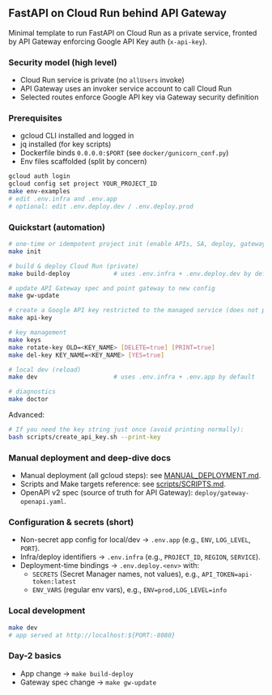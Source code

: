## FastAPI on Cloud Run behind API Gateway

Minimal template to run FastAPI on Cloud Run as a private service, fronted by API Gateway enforcing Google API Key auth (`x-api-key`).

### Security model (high level)

- Cloud Run service is private (no `allUsers` invoke)
- API Gateway uses an invoker service account to call Cloud Run
- Selected routes enforce Google API key via Gateway security definition

### Prerequisites

- gcloud CLI installed and logged in
- jq installed (for key scripts)
- Dockerfile binds `0.0.0.0:$PORT` (see `docker/gunicorn_conf.py`)
- Env files scaffolded (split by concern)

```bash
gcloud auth login
gcloud config set project YOUR_PROJECT_ID
make env-examples
# edit .env.infra and .env.app
# optional: edit .env.deploy.dev / .env.deploy.prod
```

### Quickstart (automation)

```bash
# one-time or idempotent project init (enable APIs, SA, deploy, gateway)
make init

# build & deploy Cloud Run (private)
make build-deploy            # uses .env.infra + .env.deploy.dev by default; override with DEPLOY_ENV=prod

# update API Gateway spec and point gateway to new config
make gw-update

# create a Google API key restricted to the managed service (does not print key string)
make api-key

# key management
make keys
make rotate-key OLD=<KEY_NAME> [DELETE=true] [PRINT=true]
make del-key KEY_NAME=<KEY_NAME> [YES=true]

# local dev (reload)
make dev                     # uses .env.infra + .env.app by default

# diagnostics
make doctor
```

Advanced:

```bash
# If you need the key string just once (avoid printing normally):
bash scripts/create_api_key.sh --print-key
```

### Manual deployment and deep-dive docs

- Manual deployment (all gcloud steps): see [MANUAL_DEPLOYMENT.md](MANUAL_DEPLOYMENT.md).
- Scripts and Make targets reference: see [scripts/SCRIPTS.md](scripts/SCRIPTS.md).
- OpenAPI v2 spec (source of truth for API Gateway): `deploy/gateway-openapi.yaml`.

### Configuration & secrets (short)

- Non-secret app config for local/dev → `.env.app` (e.g., `ENV`, `LOG_LEVEL`, `PORT`).
- Infra/deploy identifiers → `.env.infra` (e.g., `PROJECT_ID`, `REGION`, `SERVICE`).
- Deployment-time bindings → `.env.deploy.<env>` with:
  - `SECRETS` (Secret Manager names, not values), e.g., `API_TOKEN=api-token:latest`
  - `ENV_VARS` (regular env vars), e.g., `ENV=prod,LOG_LEVEL=info`

### Local development

```bash
make dev
# app served at http://localhost:${PORT:-8080}
```

### Day-2 basics

- App change → `make build-deploy`
- Gateway spec change → `make gw-update`
